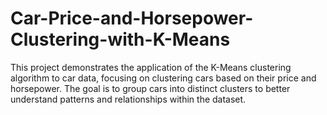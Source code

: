 # Car-Price-and-Horsepower-Clustering-with-K-Means
This project demonstrates the application of the K-Means clustering algorithm to car data, focusing on clustering cars based on their price and horsepower. The goal is to group cars into distinct clusters to better understand patterns and relationships within the dataset.

